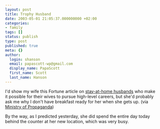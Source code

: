 ```yaml
---
layout: post
title: Trophy Husband
date: 2003-05-01 21:05:37.000000000 +02:00
categories:
- family
tags: []
status: publish
type: post
published: true
meta: {}
author:
  login: shanson
  email: papascott-wp@gmail.com
  display_name: PapaScott
  first_name: Scott
  last_name: Hanson
---
```

<p>I'd show my wife this Fortune article on <a title="Fortune.com - America's Most Powerful Women in Business - Trophy Husbands" href="http://www.fortune.com/fortune/women/articles/0,15114,370514,00.html">stay-at-home husbands</a> who make it possible for their wives to pursue high-level careers, but she'd probably ask me why I don't have breakfast ready for her when she gets up. (via <a title="Ministry of Propaganda - 01/May/2003: Role reversal" href="http://www.ministryofpropaganda.co.uk/oldpropaganda/00000359.shtml">Ministry of Propaganda</a>)</p>
<p>By the way, as I predicted yesterday, she did spend the entire day today behind the counter at her new location, which was very busy.</p>
